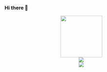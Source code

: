  ### Hi there 👋

<!--
**gaonan98/gaonan98** is a ✨ _special_ ✨ repository because its `README.md` (this file) appears on your GitHub profile.

Here are some ideas to get you started:

- 🔭 I’m currently working on ...
- 🌱 I’m currently learning ...
- 👯 I’m looking to collaborate on ...
- 🤔 I’m looking for help with ...
- 💬 Ask me about ...
- 📫 How to reach me: ...
- 😄 Pronouns: ...
- ⚡ Fun fact: ...
-->

<!--GitHub 统计卡片-->
<div align="center"> <img height="137px" src="https://github-readme-stats.vercel.app/api?username=gaonan98&hide_title=true&hide_border=true&show_icons=trueline_height=21&text_color=000&icon_color=000&bg_color=0,ea6161,ffc64d,fffc4d,52fa5a&theme=graywhite" /> </div>

<!--GitHub 使用语言统计-->
<div align="center"> <img src="https://github-readme-stats.vercel.app/api/top-langs/?username=gaonan98&hide_title=true&hide_border=true&layout=compact&langs_count=6&text_color=000&icon_color=fff&bg_color=0,52fa5a,4dfcff,c64dff&theme=graywhite" /> </div>

<!--GitHub 活动统计图-->
<div align="center"> <img src="https://activity-graph.herokuapp.com/graph?username=gaonan98&theme=xcode" /> </div>
